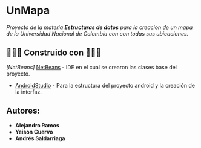# UnMapa

_Proyecto de la materia **Estructuras de datos** para la creacion de un mapa de la Universidad Nacional de Colombia con con todas sus ubicaciones._

## 👨🏿‍💻 Construido con 👨🏿‍💻

*[NetBeans]* [NetBeans](https://netbeans.org/) - IDE en el cual se crearon las clases base del proyecto.
* [AndroidStudio](https://developer.android.com/studio) - Para la estructura del proyecto android y la creación de la interfaz.

## Autores:

* **Alejandro Ramos** 
* **Yeison Cuervo** 
* **Andrés Saldarriaga**
